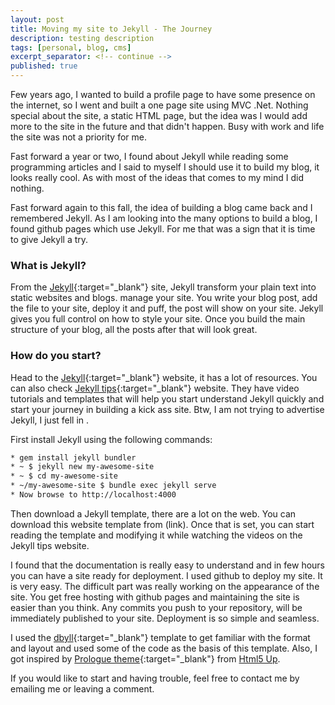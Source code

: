 ```yaml
---
layout: post
title: Moving my site to Jekyll - The Journey
description: testing description
tags: [personal, blog, cms]
excerpt_separator: <!-- continue -->
published: true
---
```


Few years ago, I wanted to build a profile page to have some presence on the internet, so I went and built a one page site using MVC .Net. Nothing special about the site, a static HTML page, but the idea was I would add more to the site in the future and that didn't happen. Busy with work and life the site was not a priority for me.

Fast forward a year or two, I found about Jekyll while reading some programming articles and I said to myself I should use it to build my blog, it looks really cool. As with most of the ideas that comes to my mind I did nothing.

Fast forward again to this fall, the idea of building a blog came back and I remembered Jekyll. As I am looking into the many options to build a blog, I found github pages which use Jekyll. For me that was a sign that it is time to give Jekyll a try.

<!-- continue -->

### What is Jekyll?

From the [Jekyll](https://jekyllrb.com){:target="_blank"} site, Jekyll transform your plain text into static websites and blogs.  manage your site. You write your blog post, add the file to your site, deploy it and puff, the post will show on your site. Jekyll gives you full control on how to style your site. Once you build the main structure of your blog, all the posts after that will look great.

### How do you start?
Head to the [Jekyll](https://jekyllrb.com/docs/quickstart/){:target="_blank"} website, it has a lot of resources. You can also check [Jekyll tips](http://jekyll.tips/){:target="_blank"} website. They have video tutorials and templates that will help you start understand Jekyll quickly and start your journey in building a kick ass site. Btw, I am not trying to advertise Jekyll, I just fell in <i class="fa fa-heart" title="Love"></i> .

First install Jekyll using the following commands:

```bash
* gem install jekyll bundler
* ~ $ jekyll new my-awesome-site
* ~ $ cd my-awesome-site
* ~/my-awesome-site $ bundle exec jekyll serve
* Now browse to http://localhost:4000
```

Then download a Jekyll template, there are a lot on the web. You can download this website template from (link).
Once that is set, you can start reading the template and modifying it while watching the videos on the Jekyll tips website.

I found that the documentation is really easy to understand and in few hours you can have a site ready for deployment. I used github to deploy my site. It is very easy. The difficult part was really working on the appearance of the site. You get free hosting with github pages and maintaining the site is easier than you think. Any commits you push to your repository, will be immediately published to your site. Deployment is so simple and seamless.

I used the [dbyll](https://github.com/dbtek/dbyll){:target="_blank"} template to get familiar with the format and layout and used some of the code as the basis of this template. Also, I got inspired by [Prologue theme](https://html5up.net/prologue){:target="_blank"} from [Html5 Up](https://html5up.net/).

If you would like to start and having trouble, feel free to contact me by emailing me or leaving a comment.
